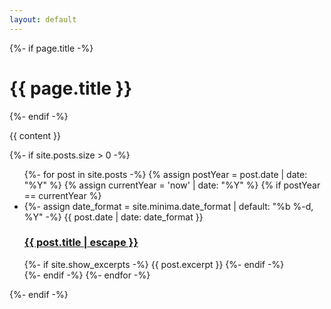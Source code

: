```yaml
---
layout: default
---
```


<div class="home">
  {%- if page.title -%}
    <h1 class="page-heading">{{ page.title }}</h1>
  {%- endif -%}

  {{ content }}

  {%- if site.posts.size > 0 -%}
      <ul class="post-list">
        {%- for post in site.posts -%}
          {% assign postYear = post.date | date: "%Y" %}
          {% assign currentYear = 'now' | date: "%Y" %}
          {% if postYear == currentYear %}
            <li>
              {%- assign date_format = site.minima.date_format | default: "%b %-d, %Y" -%}
              <span class="post-meta">{{ post.date | date: date_format }}</span>
              <h3>
                <a class="post-link" href="{{ post.url | relative_url }}">
                  {{ post.title | escape }}
                </a>
              </h3>
              {%- if site.show_excerpts -%}
                {{ post.excerpt }}
              {%- endif -%}
            </li>
          {%- endif -%}
        {%- endfor -%}
      </ul>
  {%- endif -%}

</div>
